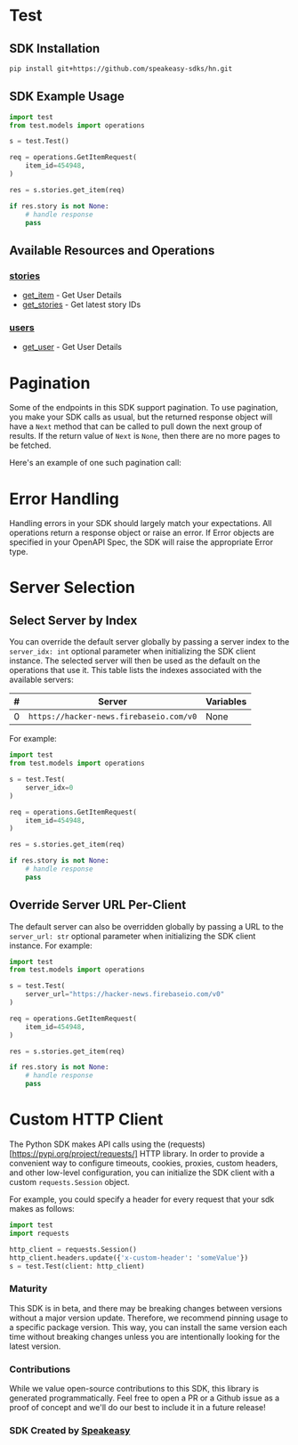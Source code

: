 # Test

<!-- Start SDK Installation -->
## SDK Installation

```bash
pip install git+https://github.com/speakeasy-sdks/hn.git
```
<!-- End SDK Installation -->

## SDK Example Usage
<!-- Start SDK Example Usage -->
```python
import test
from test.models import operations

s = test.Test()

req = operations.GetItemRequest(
    item_id=454948,
)

res = s.stories.get_item(req)

if res.story is not None:
    # handle response
    pass
```
<!-- End SDK Example Usage -->

<!-- Start SDK Available Operations -->
## Available Resources and Operations


### [stories](docs/sdks/stories/README.md)

* [get_item](docs/sdks/stories/README.md#get_item) - Get User Details
* [get_stories](docs/sdks/stories/README.md#get_stories) - Get latest story IDs

### [users](docs/sdks/users/README.md)

* [get_user](docs/sdks/users/README.md#get_user) - Get User Details
<!-- End SDK Available Operations -->



<!-- Start Dev Containers -->

<!-- End Dev Containers -->



<!-- Start Pagination -->
# Pagination

Some of the endpoints in this SDK support pagination. To use pagination, you make your SDK calls as usual, but the
returned response object will have a `Next` method that can be called to pull down the next group of results. If the
return value of `Next` is `None`, then there are no more pages to be fetched.

Here's an example of one such pagination call:
<!-- End Pagination -->



<!-- Start Error Handling -->
# Error Handling

Handling errors in your SDK should largely match your expectations.  All operations return a response object or raise an error.  If Error objects are specified in your OpenAPI Spec, the SDK will raise the appropriate Error type.


<!-- End Error Handling -->



<!-- Start Server Selection -->
# Server Selection

## Select Server by Index

You can override the default server globally by passing a server index to the `server_idx: int` optional parameter when initializing the SDK client instance. The selected server will then be used as the default on the operations that use it. This table lists the indexes associated with the available servers:

| # | Server | Variables |
| - | ------ | --------- |
| 0 | `https://hacker-news.firebaseio.com/v0` | None |

For example:


```python
import test
from test.models import operations

s = test.Test(
    server_idx=0
)

req = operations.GetItemRequest(
    item_id=454948,
)

res = s.stories.get_item(req)

if res.story is not None:
    # handle response
    pass
```


## Override Server URL Per-Client

The default server can also be overridden globally by passing a URL to the `server_url: str` optional parameter when initializing the SDK client instance. For example:


```python
import test
from test.models import operations

s = test.Test(
    server_url="https://hacker-news.firebaseio.com/v0"
)

req = operations.GetItemRequest(
    item_id=454948,
)

res = s.stories.get_item(req)

if res.story is not None:
    # handle response
    pass
```
<!-- End Server Selection -->



<!-- Start Custom HTTP Client -->
# Custom HTTP Client

The Python SDK makes API calls using the (requests)[https://pypi.org/project/requests/] HTTP library.  In order to provide a convenient way to configure timeouts, cookies, proxies, custom headers, and other low-level configuration, you can initialize the SDK client with a custom `requests.Session` object.


For example, you could specify a header for every request that your sdk makes as follows:

```python
import test
import requests

http_client = requests.Session()
http_client.headers.update({'x-custom-header': 'someValue'})
s = test.Test(client: http_client)
```


<!-- End Custom HTTP Client -->

<!-- Placeholder for Future Speakeasy SDK Sections -->



### Maturity

This SDK is in beta, and there may be breaking changes between versions without a major version update. Therefore, we recommend pinning usage
to a specific package version. This way, you can install the same version each time without breaking changes unless you are intentionally
looking for the latest version.

### Contributions

While we value open-source contributions to this SDK, this library is generated programmatically.
Feel free to open a PR or a Github issue as a proof of concept and we'll do our best to include it in a future release!

### SDK Created by [Speakeasy](https://docs.speakeasyapi.dev/docs/using-speakeasy/client-sdks)
